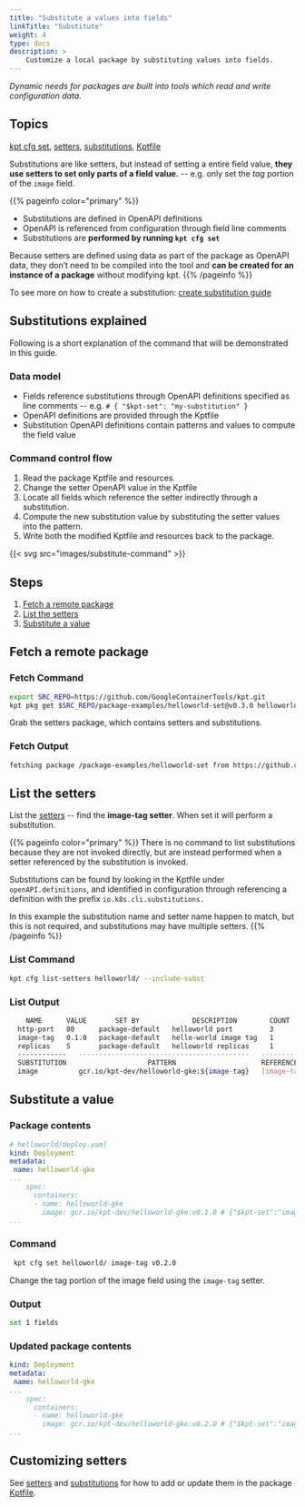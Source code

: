 ```yaml
---
title: "Substitute a values into fields"
linkTitle: "Substitute"
weight: 4
type: docs
description: >
    Customize a local package by substituting values into fields.
---
```


*Dynamic needs for packages are built into tools which read and write
configuration data.*

## Topics

[kpt cfg set], [setters], [substitutions], [Kptfile]

Substitutions are like setters, but instead of setting a entire field
value, **they use setters to set only parts of a field value.** -- e.g.
only set the *tag* portion of the `image` field.

{{% pageinfo color="primary" %}}

- Substitutions are defined in OpenAPI definitions
- OpenAPI is referenced from configuration through field line comments
- Substitutions are **performed by running `kpt cfg set`**

Because setters are defined using data as part of the package as OpenAPI data,
they don’t need to be compiled into the tool and **can be created
for an instance of a package** without modifying kpt.
{{% /pageinfo %}}

To see more on how to create a substitution: [create substitution guide]

## Substitutions explained

Following is a short explanation of the command that will be demonstrated
in this guide.

### Data model

- Fields reference substitutions through OpenAPI definitions specified as
  line comments -- e.g. `# { "$kpt-set": "my-substitution" }`
- OpenAPI definitions are provided through the Kptfile
- Substitution OpenAPI definitions contain patterns and values to compute
  the field value

### Command control flow

1. Read the package Kptfile and resources.
2. Change the setter OpenAPI value in the Kptfile
3. Locate all fields which reference the setter indirectly through a
   substitution.
4. Compute the new substitution value by substituting the setter values into
   the pattern.
5. Write both the modified Kptfile and resources back to the package.

{{< svg src="images/substitute-command" >}}

## Steps

1. [Fetch a remote package](#fetch-a-remote-package)
2. [List the setters](#list-the-setters)
3. [Substitute a value](#substitute-a-value)

## Fetch a remote package

### Fetch Command

```sh
export SRC_REPO=https://github.com/GoogleContainerTools/kpt.git
kpt pkg get $SRC_REPO/package-examples/helloworld-set@v0.3.0 helloworld
```

Grab the setters package, which contains setters and substitutions.

### Fetch Output

```sh
fetching package /package-examples/helloworld-set from https://github.com/GoogleContainerTools/kpt to helloworld
```

## List the setters

List the [setters] -- find the **image-tag setter**.  When set it will perform
a substitution.

{{% pageinfo color="primary" %}}
There is no command to list substitutions because they are not invoked directly,
but are instead performed when a setter referenced by the substitution is
invoked.

Substitutions can be found by looking in the Kptfile under
`openAPI.definitions`, and identified in configuration through referencing
a definition with the prefix `io.k8s.cli.substitutions.`

In this example the substitution name and setter name happen to match, but this
is not required, and substitutions may have multiple setters.
{{% /pageinfo %}}

### List Command

```sh
kpt cfg list-setters helloworld/ --include-subst
```

### List Output

```sh
    NAME      VALUE       SET BY             DESCRIPTION        COUNT  
  http-port   80      package-default   helloworld port         3
  image-tag   0.1.0   package-default   hello-world image tag   1
  replicas    5       package-default   helloworld replicas     1
  ------------   ------------------------------------------   ----------
  SUBSTITUTION                    PATTERN                     REFERENCES
  image          gcr.io/kpt-dev/helloworld-gke:${image-tag}   [image-tag]
```

## Substitute a value

### Package contents

```yaml
# helloworld/deploy.yaml
kind: Deployment
metadata:
 name: helloworld-gke
...
    spec:
      containers:
      - name: helloworld-gke
        image: gcr.io/kpt-dev/helloworld-gke:v0.1.0 # {"$kpt-set":"image-tag"}
...
```

### Command

```sh
 kpt cfg set helloworld/ image-tag v0.2.0
```

Change the tag portion of the image field using the `image-tag` setter.

### Output

```sh
set 1 fields
```

### Updated package contents

```yaml
kind: Deployment
metadata:
 name: helloworld-gke
...
    spec:
      containers:
      - name: helloworld-gke
        image: gcr.io/kpt-dev/helloworld-gke:v0.2.0 # {"$kpt-set":"image-tag"}
...
```

## Customizing setters

See [setters] and [substitutions] for how to add or update them in the
package [Kptfile].

[Kptfile]: ../../../api-reference/kptfile/
[kpt cfg set]: ../../../reference/cfg/set/
[setters]: ../../../reference/cfg/create-setter/
[substitutions]: ../../../reference/cfg/create-subst/
[create substitution guide]: ../../producer/substitutions/
